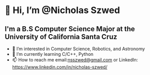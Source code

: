 # 👋 Hi, I’m @Nicholas Szwed
## I'm a B.S Computer Science Major at the University of California Santa Cruz 
- 👀 I’m interested in Computer Science, Robotics, and Astronomy
- 🌱 I’m currently learning C/C++, Python
- 📫 How to reach me email:nsszwed@gmail.com or LinkedIn: https://www.linkedin.com/in/nicholas-szwed/

<!---
NickSzd/NickSzd is a ✨ special ✨ repository because its `README.md` (this file) appears on your GitHub profile.
You can click the Preview link to take a look at your changes.
--->
